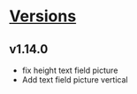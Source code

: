 # [Versions](https://github.com/Tracktor/design-system/releases)

## v1.14.0
- fix height text field picture
- Add text field picture vertical
